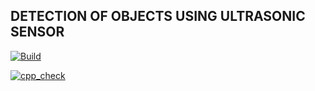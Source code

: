 ## DETECTION OF OBJECTS USING ULTRASONIC SENSOR

[![Build](https://github.com/harini1708/M2-EmbSys/actions/workflows/build.yml/badge.svg)](https://github.com/harini1708/M2-EmbSys/actions/workflows/build.yml) 

[![cpp_check](https://github.com/harini1708/M2-EmbSys/actions/workflows/cpp_check.yml/badge.svg)](https://github.com/harini1708/M2-EmbSys/actions/workflows/cpp_check.yml)



